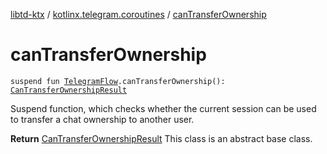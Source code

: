 [libtd-ktx](../index.md) / [kotlinx.telegram.coroutines](index.md) / [canTransferOwnership](./can-transfer-ownership.md)

# canTransferOwnership

`suspend fun `[`TelegramFlow`](../kotlinx.telegram.core/-telegram-flow/index.md)`.canTransferOwnership(): `[`CanTransferOwnershipResult`](https://tdlibx.github.io/td/docs/org/drinkless/td/libcore/telegram/TdApi/CanTransferOwnershipResult.html)

Suspend function, which checks whether the current session can be used to transfer a chat
ownership to another user.

**Return**
[CanTransferOwnershipResult](https://tdlibx.github.io/td/docs/org/drinkless/td/libcore/telegram/TdApi/CanTransferOwnershipResult.html) This class is an abstract base class.

